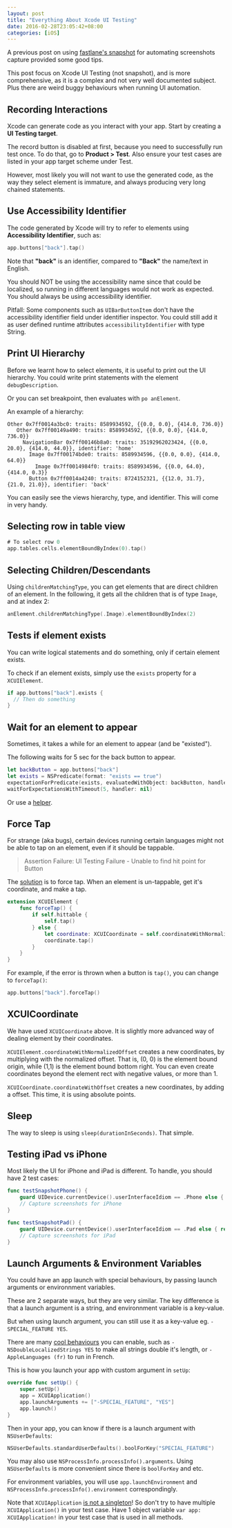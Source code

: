 ```yaml
---
layout: post
title: "Everything About Xcode UI Testing"
date: 2016-02-28T23:05:42+08:00
categories: [iOS]
---
```


A previous post on using [fastlane's snapshot](http://samwize.com/2015/12/09/automate-screenshots-capture-using-snapshot-via-xcode-ui-testing/) for automating screenshots capture provided some good tips.

This post focus on Xcode UI Testing (not snapshot), and is more comprehensive, as it is a complex and not very well documented subject. Plus there are weird buggy behaviours when running UI automation.


## Recording Interactions

Xcode can generate code as you interact with your app. Start by creating a **UI Testing target**.

The record button is disabled at first, because you need to successfully run test once. To do that, go to **Product > Test**. Also ensure your test cases are listed in your app target scheme under Test.

However, most likely you will not want to use the generated code, as the way they select element is immature, and always producing very long chained statements.



## Use Accessibility Identifier

The code generated by Xcode will try to refer to elements using **Accessibility Identifier**, such as:

```swift
app.buttons["back"].tap()
```

Note that **"back"** is an identifier, compared to **"Back"** the name/text in English.

You should NOT be using the accessibility name since that could be localized, so running in different languages would not work as expected. You should always be using accessibility identifier.

Pitfall: Some components such as `UIBarButtonItem` don't have the accessibility identifier field under identifier inspector. You could still add it as user defined runtime attributes `accessibilityIdentifier` with type String.


## Print UI Hierarchy

Before we learnt how to select elements, it is useful to print out the UI hierarchy. You could write print statements with the element `debugDescription`.

Or you can set breakpoint, then evaluates with `po anElement`.

An example of a hierarchy: 

```
Other 0x7ff0014a3bc0: traits: 8589934592, {{0.0, 0.0}, {414.0, 736.0}}
   Other 0x7ff00149a490: traits: 8589934592, {{0.0, 0.0}, {414.0, 736.0}}
     NavigationBar 0x7ff00146b8a0: traits: 35192962023424, {{0.0, 20.0}, {414.0, 44.0}}, identifier: 'home'
       Image 0x7ff00174bde0: traits: 8589934596, {{0.0, 0.0}, {414.0, 64.0}}
         Image 0x7ff0014984f0: traits: 8589934596, {{0.0, 64.0}, {414.0, 0.3}}
       Button 0x7ff0014a4240: traits: 8724152321, {{12.0, 31.7}, {21.0, 21.0}}, identifier: 'back'
```

You can easily see the views hierarchy, type, and identifier. This will come in very handy.



## Selecting row in table view

```swift
# To select row 0
app.tables.cells.elementBoundByIndex(0).tap()
```


## Selecting Children/Descendants

Using `childrenMatchingType`, you can get elements that are direct children of an element. In the following, it gets all the children that is of type `Image`, and at index 2:

```swift
anElement.childrenMatchingType(.Image).elementBoundByIndex(2)
```



## Tests if element exists

You can write logical statements and do something, only if certain element exists.

To check if an element exists, simply use the `exists` property for a `XCUIElement`. 

```swift
if app.buttons["back"].exists {
  // Then do something
}
```


## Wait for an element to appear

Sometimes, it takes a while for an element to appear (and be "existed").

The following waits for 5 sec for the back button to appear.

```swift
let backButton = app.buttons["back"]
let exists = NSPredicate(format: "exists == true")
expectationForPredicate(exists, evaluatedWithObject: backButton, handler: nil)
waitForExpectationsWithTimeout(5, handler: nil)
```

Or use a [helper](http://averagepro.com/tag/xctest/).



## Force Tap

For strange (aka bugs), certain devices running certain languages might not be able to tap on an element, even if it should be tappable.

> Assertion Failure: UI Testing Failure - Unable to find hit point for Button

The [solution](https://forums.developer.apple.com/thread/24131) is to force tap. When an element is un-tappable, get it's coordinate, and make a tap.

```swift
extension XCUIElement {
    func forceTap() {
        if self.hittable {
            self.tap()
        } else {
            let coordinate: XCUICoordinate = self.coordinateWithNormalizedOffset(CGVectorMake(0.0, 0.0))
            coordinate.tap()
        }  
    }
}
```

For example, if the error is thrown when a button is `tap()`, you can change to `forceTap()`:

```swift
app.buttons["back"].forceTap()
```


## XCUICoordinate

We have used `XCUICoordinate` above. It is slightly more advanced way of dealing element by their coordinates.

`XCUIElement.coordinateWithNormalizedOffset` creates a new coordinates, by multiplying with the normalized offset. That is, (0, 0) is the element bound origin, while (1,1) is the element bound bottom right. You can even create coordinates beyond the element rect with negative values, or more than 1.

`XCUICoordinate.coordinateWithOffset` creates a new coordinates, by adding a offset. This time, it is using absolute points.


## Sleep

The way to sleep is using `sleep(durationInSeconds)`. That simple.


## Testing iPad vs iPhone

Most likely the UI for iPhone and iPad is different. To handle, you should have 2 test cases:

```swift
func testSnapshotPhone() {
    guard UIDevice.currentDevice().userInterfaceIdiom == .Phone else { return }
    // Capture screenshots for iPhone
}

func testSnapshotPad() {
    guard UIDevice.currentDevice().userInterfaceIdiom == .Pad else { return }
    // Capture screenshots for iPad
}
```

## Launch Arguments & Environment Variables

You could have an app launch with special behaviours, by passing launch arguments or environnment variables.

These are 2 separate ways, but they are very similar. The key difference is that a launch argument is a string, and environnment variable is a key-value.

But when using launch argument, you can still use it as a key-value eg. `-SPECIAL_FEATURE YES`.

There are many [cool behaviours](http://nshipster.com/launch-arguments-and-environment-variables/) you can enable, such as `-NSDoubleLocalizedStrings YES` to make all strings double it's length, or `-AppleLanguages (fr)` to run in French.

This is how you launch your app with custom argument in `setUp`:

```swift
override func setUp() {
    super.setUp()
    app = XCUIApplication()
    app.launchArguments += ["-SPECIAL_FEATURE", "YES"]
    app.launch()
}
```

Then in your app, you can know if there is a launch argument with `NSUserDefaults`:

```swift
NSUserDefaults.standardUserDefaults().boolForKey("SPECIAL_FEATURE")
```

You may also use `NSProcessInfo.processInfo().arguments`. Using `NSUserDefaults` is more convenient since there is `boolForKey` and etc.

For environment variables, you will use `app.launchEnvironment` and `NSProcessInfo.processInfo().environment` correspondingly.

Note that `XCUIApplication` [is not a singleton](http://drekka.ghost.io/xcuiapplication-youre-probably-doing-it-wrong/)! So don't try to have multiple `XCUIApplication()` in your test case. Have 1 object variable `var app: XCUIApplication!` in your test case that is used in all methods.

